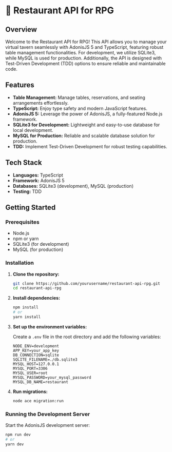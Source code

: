 # 🥕 Restaurant API for RPG

## Overview

Welcome to the Restaurant API for RPG! This API allows you to manage your virtual tavern seamlessly with AdonisJS 5 and TypeScript, featuring robust table management functionalities. For development, we utilize SQLite3, while MySQL is used for production. Additionally, the API is designed with Test-Driven Development (TDD) options to ensure reliable and maintainable code.

## Features

- **Table Management:** Manage tables, reservations, and seating arrangements effortlessly.
- **TypeScript:** Enjoy type safety and modern JavaScript features.
- **AdonisJS 5:** Leverage the power of AdonisJS, a fully-featured Node.js framework.
- **SQLite3 for Development:** Lightweight and easy-to-use database for local development.
- **MySQL for Production:** Reliable and scalable database solution for production.
- **TDD:** Implement Test-Driven Development for robust testing capabilities.

## Tech Stack

- **Languages:** TypeScript
- **Framework:** AdonisJS 5
- **Databases:** SQLite3 (development), MySQL (production)
- **Testing:** TDD

## Getting Started

### Prerequisites

- Node.js
- npm or yarn
- SQLite3 (for development)
- MySQL (for production)

### Installation

1. **Clone the repository:**

    ```bash
    git clone https://github.com/yourusername/restaurant-api-rpg.git
    cd restaurant-api-rpg
    ```

2. **Install dependencies:**

    ```bash
    npm install
    # or
    yarn install
    ```

3. **Set up the environment variables:**

    Create a `.env` file in the root directory and add the following variables:

    ```env
    NODE_ENV=development
    APP_KEY=your_app_key
    DB_CONNECTION=sqlite
    SQLITE_FILENAME=./db.sqlite3
    MYSQL_HOST=127.0.0.1
    MYSQL_PORT=3306
    MYSQL_USER=root
    MYSQL_PASSWORD=your_mysql_password
    MYSQL_DB_NAME=restaurant
    ```

4. **Run migrations:**

    ```bash
    node ace migration:run
    ```

### Running the Development Server

Start the AdonisJS development server:

```bash
npm run dev
# or
yarn dev
